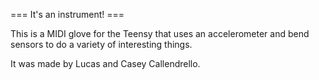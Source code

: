 === It's an instrument! ===

This is a MIDI glove for the Teensy that uses an accelerometer and bend sensors to do a variety of interesting things.

It was made by Lucas and Casey Callendrello.